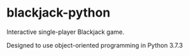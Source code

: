 # blackjack-python
Interactive single-player Blackjack game.

Designed to use object-oriented programming in Python 3.7.3
